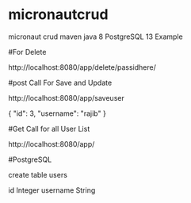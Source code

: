 # micronautcrud
micronaut crud maven java 8  PostgreSQL 13 Example



#For Delete

http://localhost:8080/app/delete/passidhere/


#post Call For Save and Update


http://localhost:8080/app/saveuser

{
    "id": 3,
    "username": "rajib"
}


#Get Call for all User List

http://localhost:8080/app/


#PostgreSQL

create table  users 

id Integer
username String


